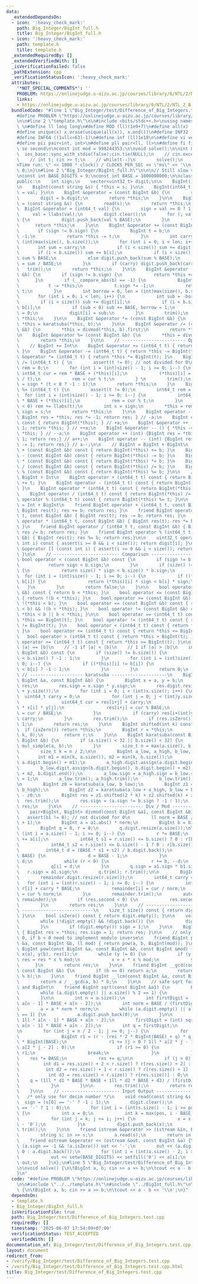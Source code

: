 ```yaml
---
data:
  _extendedDependsOn:
  - icon: ':heavy_check_mark:'
    path: Big_Integer/BigInt_full.h
    title: Big_Integer/BigInt_full.h
  - icon: ':heavy_check_mark:'
    path: template.h
    title: template.h
  _extendedRequiredBy: []
  _extendedVerifiedWith: []
  _isVerificationFailed: false
  _pathExtension: cpp
  _verificationStatusIcon: ':heavy_check_mark:'
  attributes:
    '*NOT_SPECIAL_COMMENTS*': ''
    PROBLEM: https://onlinejudge.u-aizu.ac.jp/courses/library/6/NTL/2/NTL_2_B
    links:
    - https://onlinejudge.u-aizu.ac.jp/courses/library/6/NTL/2/NTL_2_B
  bundledCode: "#line 1 \"Big_Integer/test/Difference_of_Big_Integers.test.cpp\"\n\
    #define PROBLEM \"https://onlinejudge.u-aizu.ac.jp/courses/library/6/NTL/2/NTL_2_B\"\
    \n\n#line 2 \"template.h\"\n\n#include <bits/stdc++.h>\nusing namespace std;\n\
    \ \n#define ll long long\n#define MOD (ll)(1e9+7)\n#define all(x) (x).begin(),(x).end()\n\
    #define unique(x) x.erase(unique(all(x)), x.end())\n#define INF32 ((1ull<<31)-1)\n\
    #define INF64 ((1ull<<63)-1)\n#define inf (ll)1e18\n\n#define vi vector<int>\n\
    #define pii pair<int, int>\n#define pll pair<ll, ll>\n#define fi first\n#define\
    \ se second\n\nconst int mod = 998244353;\n\nvoid solve();\n\nint main(){\n  \
    \  ios_base::sync_with_stdio(false);cin.tie(NULL);\n    // cin.exceptions(cin.failbit);\n\
    \    // int t; cin >> t;\n    // while(t--)\n        solve();\n    cerr << \"\\\
    nTime run: \" << 1000 * clock() / CLOCKS_PER_SEC << \"ms\" << '\\n';\n    return\
    \ 0;\n}\n#line 2 \"Big_Integer/BigInt_full.h\"\n\n\n// Still slow ver, need optimize\n\
    \nconst int BASE_DIGITS = 9;\nconst int BASE = 1000000000;\n\nclass BigInt {\n\
    public:\n    int sign;\n    vector<uint32_t> digit;\n\n    BigInt(): sign(1) {}\n\
    \n    BigInt(const string &s) { *this = s; }\n\n    BigInt(int64_t val) { *this\
    \ = val; }\n\n    BigInt &operator = (const BigInt &b) {\n        sign = b.sign;\n\
    \        digit = b.digit;\n        return *this;\n    }\n\n    BigInt &operator\
    \ = (const string &s) {\n        read(s);\n        return *this;\n    }\n\n  \
    \  BigInt &operator = (int64_t val) {\n        sign = val >= 0 ? 1 : -1;\n   \
    \     val = llabs(val);\n        digit.clear();\n        for (; val; val /= BASE)\
    \ {\n            digit.push_back(val % BASE);\n        }\n        trim();\n  \
    \      return *this;\n    }\n\n    BigInt &operator += (const BigInt &b) {\n \
    \       if (sign != b.sign) {\n            BigInt t = b;\n            t.sign *=\
    \ -1;\n            return *this -= t;\n        }\n        int carry = 0, len =\
    \ (int)max(size(), b.size());\n        for (int i = 0; i < len; i++) {\n     \
    \       int sum = carry;\n            if (i < size()) sum += digit[i];\n     \
    \       if (i < b.size()) sum += b[i];\n            if (i < size()) digit[i] =\
    \ sum % BASE;\n            else digit.push_back(sum % BASE);\n            carry\
    \ = sum / BASE;\n        }\n        if (carry) digit.push_back(carry);\n     \
    \   trim();\n        return *this;\n    }\n\n    BigInt &operator -= (const BigInt\
    \ &b) {\n        if (sign != b.sign) {\n            return *this += (-b);\n  \
    \      }\n        if (__compare_abs(b) == -1) {\n            BigInt t = b;\n \
    \           t -= *this;\n            t.sign *= -1;\n            return *this =\
    \ t;\n        }\n        int borrow = 0, len = (int)max(size(), b.size());\n \
    \       for (int i = 0; i < len; i++) {\n            int sub = -borrow;\n    \
    \        if (i < size()) sub += digit[i];\n            if (i < b.size()) sub -=\
    \ b[i];\n            if (sub < 0) sub += BASE, borrow = 1;\n            else borrow\
    \ = 0;\n            digit[i] = sub;\n        }\n        trim();\n        return\
    \ *this;\n    }\n\n    BigInt &operator *= (const BigInt &b) {\n        return\
    \ *this = karatsuba(*this, b);\n    }\n\n    BigInt &operator /= (const BigInt\
    \ &b) {\n        *this = divmod(*this, b).first;\n        return *this;\n    }\n\
    \n    BigInt &operator %= (const BigInt &b) {\n        *this = divmod(*this, b).second;\n\
    \        return *this;\n    }\n\n    // ------------------------ Operator ------------------------\n\
    \    // BigInt += Int\n    BigInt &operator += (int64_t t) { return *this += BigInt(t);\
    \ }\n    BigInt &operator -= (int64_t t) { return *this -= BigInt(t); }\n    BigInt\
    \ &operator *= (int64_t t) { return *this *= BigInt(t); }\n    BigInt &operator\
    \ /= (int64_t t) { \n        assert(t != 0); // not divided for 0\n        int64_t\
    \ rem = 0;\n        for (int i = (int)size() - 1; i >= 0; i--) {\n           \
    \ int64_t cur = rem * BASE + (*this)[i];\n            (*this)[i] = uint32_t(cur\
    \ / t);\n            rem = cur % t;\n        } \n        trim();\n        sign\
    \ = sign * (t < 0 ? -1 : 1);\n        return *this;\n    }\n    BigInt &operator\
    \ %= (int64_t t) {\n        assert(t != 0);\n        int64_t rem = 0;\n      \
    \  for (int i = (int)size() - 1; i >= 0; i--) {\n            int64_t cur = rem\
    \ * BASE + (*this)[i];\n            rem = cur % t;\n        }\n        if (rem\
    \ < 0) rem += llabs(t);\n        int s = sign;\n        *this = rem;\n       \
    \ sign = s;\n        return *this;\n    }\n\n    BigInt operator - () const {\
    \ BigInt res = *this; res *= -1; return res; } // -a;\n    BigInt operator + ()\
    \ const { return BigInt(*this); } // +a;\n    BigInt &operator ++ () { *this +=\
    \ 1; return *this; } // ++a;\n    BigInt &operator -- () { *this -= 1; return\
    \ *this; } // --a;\n    BigInt operator ++ (int) {BigInt res = *this; *this +=\
    \ 1; return res;} // a++;\n    BigInt operator -- (int) {BigInt res = *this; *this\
    \ -= 1; return res;} // a--;\n\n    // BigInt = BigInt + BigInt\n    BigInt operator\
    \ + (const BigInt &b) const { return BigInt(*this) += b; }\n    BigInt operator\
    \ - (const BigInt &b) const { return BigInt(*this) -= b; }\n    BigInt operator\
    \ * (const BigInt &b) const { return BigInt(*this) *= b; }\n    BigInt operator\
    \ / (const BigInt &b) const { return BigInt(*this) /= b; }\n    BigInt operator\
    \ % (const BigInt &b) const { return BigInt(*this) %= b; }\n\n    // BigInt =\
    \ BigInt + Int\n    BigInt operator + (int64_t t) const { return BigInt(*this)\
    \ += t; }\n    BigInt operator - (int64_t t) const { return BigInt(*this) -= t;\
    \ }\n    BigInt operator * (int64_t t) const { return BigInt(*this) *= t; }\n\
    \    BigInt operator / (int64_t t) const { return BigInt(*this) /= t; }\n    BigInt\
    \ operator % (int64_t t) const { return BigInt(*this) %= t; }\n\n    // BigInt\
    \ = Int + BigInt\n    friend BigInt operator + (int64_t t, const BigInt &b) {\
    \ BigInt res(t); res += b; return res; }\n    friend BigInt operator - (int64_t\
    \ t, const BigInt &b) { BigInt res(t); res -= b; return res; }\n    friend BigInt\
    \ operator * (int64_t t, const BigInt &b) { BigInt res(t); res *= b; return res;\
    \ }\n    friend BigInt operator / (int64_t t, const BigInt &b) { BigInt res(t);\
    \ res /= b; return res; }\n    friend BigInt operator % (int64_t t, const BigInt\
    \ &b) { BigInt res(t); res %= b; return res;}\n\n    uint32_t operator [] (const\
    \ int i) const { assert(i >= 0 && i < size()); return digit[i]; }\n    uint32_t\
    \ &operator [] (const int i) { assert(i >= 0 && i < size()); return digit[i];\
    \ }\n\n    // ------------------------- Comparison ---------------------\n   \
    \ bool operator < (const BigInt &b) const {\n        if (sign != b.sign) {\n \
    \           return sign < b.sign;\n        }\n        if (size() != b.size())\
    \ {\n            return size() * sign < b.size() * b.sign;\n        }\n      \
    \  for (int i = (int)size() - 1; i >= 0; i--) {\n            if ((*this)[i] !=\
    \ b[i]) {\n                return (*this)[i] * sign < b[i] * sign;\n         \
    \   }\n        }\n        return false;\n    }\n\n    bool operator > (const BigInt\
    \ &b) const { return b < *this; }\n    bool operator <= (const BigInt &b) const\
    \ { return !(b < *this); }\n    bool operator >= (const BigInt &b) const { return\
    \ !(*this < b); }\n    bool operator == (const BigInt &b) const { return !(*this\
    \ < b) && !(b < *this); }\n    bool operator != (const BigInt &b) const { return\
    \ *this < b || b < *this; }\n\n    bool operator == (int64_t t) const { return\
    \ *this == BigInt(t); }\n    bool operator != (int64_t t) const { return *this\
    \ != BigInt(t); }\n    bool operator < (int64_t t) const { return *this < BigInt(t);\
    \ }\n    bool operator <= (int64_t t) const { return *this <= BigInt(t); }\n \
    \   bool operator > (int64_t t) const { return *this > BigInt(t); }\n    bool\
    \ operator >= (int64_t t) const { return *this >= BigInt(t); }\n\n    // 0 if\
    \ |a| == |b|\n    // -1 if |a| < |b|\n    // 1 if |a| > |b|\n    int __compare_abs(const\
    \ BigInt &b) const {\n        if (size() != b.size()) {\n            return size()\
    \ < b.size() ? -1 : 1;\n        }\n        for (int i = (int)size() - 1; i >=\
    \ 0; i--) {\n            if ((*this)[i] != b[i]) {\n                return (*this)[i]\
    \ < b[i] ? -1 : 1;\n            }\n        }\n        return 0;\n    }\n\n   \
    \ // -------------------- karatsuba ---------------------\n    BigInt mul_simple(const\
    \ BigInt &a, const BigInt &b) {\n        BigInt x = a, y = b;\n        BigInt\
    \ res;\n        res.sign = x.sign * y.sign;\n        res.digit.resize(x.size()\
    \ + y.size());\n        for (int i = 0; i < (int)x.size(); i++) {\n          \
    \  uint64_t carry = 0;\n            for (int j = 0; j < (int)y.size(); j++) {\n\
    \                uint64_t cur = res[i+j] + carry;\n                cur += 1ull\
    \ * x[i] * y[j];\n                res[i+j] = cur % BASE;\n                carry\
    \ = cur / BASE;\n            }\n            if (carry) res[i+(int)y.size()] +=\
    \ carry;\n        }\n        res.trim();\n        if (res.isZero()) res.sign =\
    \ 1;\n        return res;\n    }\n\n    BigInt shifted(int k) const {\n      \
    \  if (isZero()) return *this;\n        BigInt r = *this;\n        r.digit.insert(r.digit.begin(),\
    \ k, 0);\n        return r;\n    }\n\n    BigInt karatsuba(const BigInt &a, const\
    \ BigInt &b) {\n        if (a.size() < 32 || b.size() < 32) {\n            return\
    \ mul_simple(a, b);\n        }\n        size_t n = max(a.size(), b.size());\n\
    \        size_t k = n / 2;\n\n        BigInt a_low, a_high, b_low, b_high;\n \
    \       int m1 = min(k, a.size()), m2 = min(k, b.size());\n        a_low.digit.assign(a.digit.begin(),\
    \ a.digit.begin() + m1);\n        a_high.digit.assign(a.digit.begin() + m1, a.digit.end());\n\
    \        b_low.digit.assign(b.digit.begin(), b.digit.begin() + m2);\n        b_high.digit.assign(b.digit.begin()\
    \ + m2, b.digit.end());\n        a_low.sign = a_high.sign = b_low.sign = b_high.sign\
    \ = 1;\n        a_low.trim(); a_high.trim();\n        b_low.trim(); b_high.trim();\n\
    \n        BigInt z0 = karatsuba(a_low, b_low);\n        BigInt z1 = karatsuba(a_high,\
    \ b_high);\n        BigInt z2 = karatsuba(a_low + a_high, b_low + b_high) - z1\
    \ - z0;\n        BigInt res = z1.shifted(2 * k) + z2.shifted(k) + z0;\n      \
    \  res.trim();\n        res.sign = (a.sign != b.sign ? -1 : 1);\n        return\
    \ res;\n    }\n\n    // ------------------------ Div / Mod -----------------------\n\
    \    pair<BigInt, BigInt> divmod(const BigInt &a1, const BigInt &b1) {\n     \
    \   assert(b1 != 0); // not divided for 0\n        ll norm = BASE / (b1.digit.back()\
    \ + 1);\n        BigInt a = a1.abs() * norm;\n        BigInt b = b1.abs() * norm;\n\
    \        BigInt q = 0, r = 0;\n        q.digit.resize(a.size());\n\n        for\
    \ (int i = a.size() - 1; i >= 0; i--) {\n            r *= BASE;\n            r\
    \ += a[i];\n            int64_t s1 = r.size() <= b.size() ? 0 : r[b.size()];\n\
    \            int64_t s2 = r.size() <= b.size() - 1 ? 0 : r[b.size() - 1];\n  \
    \          int64_t d = (BASE * s1 + s2) / b.digit.back();\n            if (d >=\
    \ BASE) {\n                d = BASE - 1;\n            }\n            r -= b *\
    \ d;\n            while (r < 0) {\n                r += b, --d;\n            }\n\
    \            q[i] = d;\n        }\n        q.sign = a1.sign * b1.sign;\n     \
    \   r.sign = a1.sign;\n        q.trim(); r.trim();\n\n        BigInt remainder;\n\
    \        remainder.digit.resize(r.size());\n        int64_t carry = 0;\n     \
    \   for (int i = (int)r.size() - 1; i >= 0; i--) {\n            int64_t cur =\
    \ r[i] + carry * BASE;\n            remainder[i] = cur / norm;\n            carry\
    \ = cur % norm;\n        }\n        remainder.trim();\n        auto res = make_pair(q,\
    \ remainder);\n        if (res.second < 0) {\n            res.second += b1.abs();\n\
    \        }\n        return res;\n    }\n\n    // ------------------------- Misc\
    \ ---------------------------\n    size_t size() const { return digit.size();\
    \ }\n\n    bool isZero() const { return digit.empty(); }\n\n    void trim() {\n\
    \        while (!digit.empty() && !digit.back()) {\n            digit.pop_back();\n\
    \        }\n        if (digit.empty()) sign = 1;\n    }\n\n    BigInt abs() const\
    \ { BigInt res = *this; res.sign = 1; return res; }\n\n    // only support b >=\
    \ 0, if b < 0 need to implement modulo inverse\n    friend BigInt pow(const BigInt\
    \ &a, const BigInt &b, ll mod) { return pow(a, b, BigInt(mod)); }\n    friend\
    \ BigInt pow(const BigInt &a, const BigInt &b, const BigInt &mod) {\n        BigInt\
    \ x(a), y(b), res(1);\n        while (y != 0) {\n            if (y[0] % 2 == 1)\
    \ res = res * x % mod;\n            x = x * x % mod;\n            y /= 2;\n  \
    \      }\n        return res;\n    }\n\n    friend BigInt __gcd(const BigInt &a,\
    \ const BigInt &b) {\n        if (b == 0) return a;\n        return __gcd(b, a\
    \ % b);\n    }\n\n    friend BigInt __lcm(const BigInt &a, const BigInt &b) {\n\
    \        return a / __gcd(a, b) * b;\n    }\n\n    // safe sqrt for long long\
    \ and BigInt\n    friend BigInt sqrt(const BigInt &a1) {\n        BigInt a = a1;\n\
    \        while (a.digit.empty() || a.size() % 2 == 1) {\n            a.digit.push_back(0);\n\
    \        }\n\n        int n = a.size();\n        int firstDigit = (int) sqrt((double)\
    \ a[n - 1] * BASE + a[n - 2]);\n        int norm = BASE / (firstDigit + 1);\n\
    \        a = a * norm * norm;\n        while (a.digit.empty() || a.size() % 2\
    \ == 1) {\n            a.digit.push_back(0);\n        }\n\n        BigInt r =\
    \ 1ll * a[n - 1] * BASE + a[n - 2];\n        firstDigit = (int) sqrt((double)\
    \ a[n - 1] * BASE + a[n - 2]);\n        int q = firstDigit;\n        BigInt res;\n\
    \n        for (int j = n / 2 - 1; j >= 0; j--) {\n            for (; ; --q) {\n\
    \                BigInt r1 = (r - (res * 2 * BigInt(BASE) + q) * q) * BigInt(BASE)\
    \ * BigInt(BASE);\n                r1 += (j > 0 ? 1ll * a[2 * j - 1] * BASE +\
    \ a[2 * j - 2] : 0);\n                if (r1 >= 0) {\n                    r =\
    \ r1;\n                    break;\n                }\n            }\n        \
    \    res *= BASE;\n            res += q;\n\n            if (j > 0) {\n       \
    \         int d1 = res.size() + 2 < r.size() ? r[res.size() + 2] : 0;\n      \
    \          int d2 = res.size() + 1 < r.size() ? r[res.size() + 1] : 0;\n     \
    \           int d3 = res.size() < r.size() ? r[res.size()] : 0;\n            \
    \    q = (1ll * d1 * BASE * BASE + 1ll * d2 * BASE + d3) / (firstDigit * 2);\n\
    \            }\n        }\n\n        res.trim();\n        return res / norm;\n\
    \    }\n\n    // ---------------------- Input Output ---------------------\n \
    \   /* only use for decim number */\n    void read(const string &s) {\n      \
    \  sign = (s[0] == '-' ? -1 : 1);\n        digit.clear();\n        int pos = (s[0]\
    \ == '-' ? 1 : 0);\n        for (int i = (int)s.size() - 1; i >= pos; i -= BASE_DIGITS)\
    \ {\n            int x = 0;\n            int k = max(pos, i - BASE_DIGITS + 1);\n\
    \            for (int j = k; j <= i; j++) {\n                x = x * 10 + (s[j]\
    \ - '0');\n            }\n            digit.push_back(x);\n        }\n       \
    \ trim();\n    }\n\n    friend istream &operator >> (istream &in, BigInt &a) {\n\
    \        string s; in >> s;\n        a.read(s);\n        return in;\n    }\n\n\
    \    friend ostream &operator << (ostream &out, const BigInt &a) {\n        if\
    \ (a.sign == -1 && !a.isZero()) out << '-';\n        out << (a.digit.empty() ?\
    \ 0 : a.digit.back());\n        for (int i = (int)a.size() - 2; i >= 0; i--)\n\
    \            out << setw(BASE_DIGITS) << setfill('0') << a[i];\n        return\
    \ out;\n    }\n};\n#line 5 \"Big_Integer/test/Difference_of_Big_Integers.test.cpp\"\
    \n\nvoid solve() {\n\tBigInt a, b; cin >> a >> b;\n\tcout << a - b << '\\n';\n\
    }\n"
  code: "#define PROBLEM \"https://onlinejudge.u-aizu.ac.jp/courses/library/6/NTL/2/NTL_2_B\"\
    \n\n#include \"../../template.h\"\n#include \"../BigInt_full.h\"\n\nvoid solve()\
    \ {\n\tBigInt a, b; cin >> a >> b;\n\tcout << a - b << '\\n';\n}"
  dependsOn:
  - template.h
  - Big_Integer/BigInt_full.h
  isVerificationFile: true
  path: Big_Integer/test/Difference_of_Big_Integers.test.cpp
  requiredBy: []
  timestamp: '2025-06-07 17:54:09+07:00'
  verificationStatus: TEST_ACCEPTED
  verifiedWith: []
documentation_of: Big_Integer/test/Difference_of_Big_Integers.test.cpp
layout: document
redirect_from:
- /verify/Big_Integer/test/Difference_of_Big_Integers.test.cpp
- /verify/Big_Integer/test/Difference_of_Big_Integers.test.cpp.html
title: Big_Integer/test/Difference_of_Big_Integers.test.cpp
---
```

